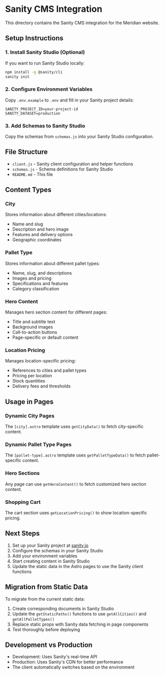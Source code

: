 # Sanity CMS Integration

This directory contains the Sanity CMS integration for the Meridian website.

## Setup Instructions

### 1. Install Sanity Studio (Optional)
If you want to run Sanity Studio locally:
```bash
npm install -g @sanity/cli
sanity init
```

### 2. Configure Environment Variables
Copy `.env.example` to `.env` and fill in your Sanity project details:
```
SANITY_PROJECT_ID=your-project-id
SANITY_DATASET=production
```

### 3. Add Schemas to Sanity Studio
Copy the schemas from `schemas.js` into your Sanity Studio configuration.

## File Structure

- `client.js` - Sanity client configuration and helper functions
- `schemas.js` - Schema definitions for Sanity Studio
- `README.md` - This file

## Content Types

### City
Stores information about different cities/locations:
- Name and slug
- Description and hero image
- Features and delivery options
- Geographic coordinates

### Pallet Type
Stores information about different pallet types:
- Name, slug, and descriptions
- Images and pricing
- Specifications and features
- Category classification

### Hero Content
Manages hero section content for different pages:
- Title and subtitle text
- Background images
- Call-to-action buttons
- Page-specific or default content

### Location Pricing
Manages location-specific pricing:
- References to cities and pallet types
- Pricing per location
- Stock quantities
- Delivery fees and thresholds

## Usage in Pages

### Dynamic City Pages
The `[city].astro` template uses `getCityData()` to fetch city-specific content.

### Dynamic Pallet Type Pages
The `[pallet-type].astro` template uses `getPalletTypeData()` to fetch pallet-specific content.

### Hero Sections
Any page can use `getHeroContent()` to fetch customized hero section content.

### Shopping Cart
The cart section uses `getLocationPricing()` to show location-specific pricing.

## Next Steps

1. Set up your Sanity project at [sanity.io](https://sanity.io)
2. Configure the schemas in your Sanity Studio
3. Add your environment variables
4. Start creating content in Sanity Studio
5. Update the static data in the Astro pages to use the Sanity client functions

## Migration from Static Data

To migrate from the current static data:

1. Create corresponding documents in Sanity Studio
2. Update the `getStaticPaths()` functions to use `getAllCities()` and `getAllPalletTypes()`
3. Replace static props with Sanity data fetching in page components
4. Test thoroughly before deploying

## Development vs Production

- Development: Uses Sanity's real-time API
- Production: Uses Sanity's CDN for better performance
- The client automatically switches based on the environment